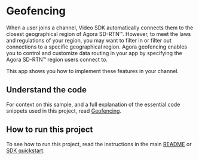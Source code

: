 # Geofencing

When a user joins a channel, Video SDK automatically connects them to the closest geographical region of Agora SD-RTN™. However, to meet the laws and regulations of your region, you may want to filter in or filter out connections to a specific geographical region. Agora geofencing enables you to control and customize data routing in your app by specifying the Agora SD-RTN™ region users connect to.

This app shows you how to implement these features in your channel.

## Understand the code

For context on this sample, and a full explanation of the essential code snippets used in this project, read [Geofencing](https://docs-beta.agora.io/en/video-calling/enable-features/geofencing?platform=react-js).

## How to run this project

To see how to run this project, read the instructions in the main [README](../../readme.md) or [SDK quickstart](https://docs-beta.agora.io/en/video-calling/get-started/get-started-sdk).


